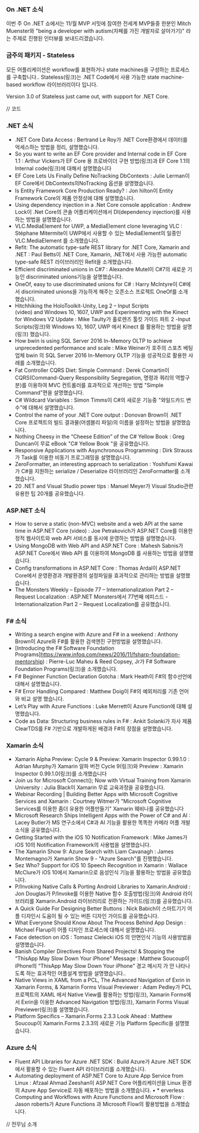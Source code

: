 ### On .NET 소식
이번 주 On .NET 쇼에서는 11/월 MVP 서밋에 참여한 전세계 MVP들중 한분인 Mitch Muenster와  "being a developer with autism(자페를 가진 개발자로 살아가기)" 라는 주제로 진행된 인터뷰를 보내드리겠습니다.


### 금주의 패키지  -  Stateless
모든 어플리케이션은 workflow를 표현하거나 state machines을 구성하는 프로세스를 구축합니다..
Stateless(링크)는 .NET Code에서 사용 가능한 state machine-based workflow 라이브러리이다 입니다.

Version 3.0 of Stateless just came out, with support for .NET Core.

// 코드

### .NET 소식
* .NET Core Data Access : Bertrand Le Roy가 .NET Core환경에서 데이터를 억세스하는 방법을 정리, 설명했습니다.
* So you want to write an EF Core provider and Internal code in EF Core 1.1 :  Arthur Vickers가 EF Core 용 프로바이더 구현 방법(링크)과 EF Core 1.1의 Internal code(링크)에 대해서 설명했습니다
* EF Core Lets Us Finally Define NoTracking DbContexts : Julie Lerman이 EF Core에서 DbContexts의NoTracking 옵션을 설명했습니다. 
* Is Entity Framework Core Production Ready? : Jon hilton이 Entity Framework Core의 제품 안정성에 대해 설명했습니다. 
* Using dependency injection in a .Net Core console application : Andrew Lock이 .Net Core의 콘솔 어플리케이션에서 DI(dependency injection)를 사용하는 방법을 설명했습니다.
* VLC.MediaElement for UWP, a MediaElement clone leveraging VLC : Stéphane Mitermite이 UWP에서 사용할 수 있는 MediaElement의 일종인 VLC.MediaElement 를 소개했습니다.
* Refit: The automatic type-safe REST library for .NET Core, Xamarin and .NET : Paul Betts이 .NET Core, Xamarin, .NET에서 사용 가능한 automatic type-safe REST 라이브러리인 Refit을 소개했습니다.
* Efficient discriminated unions in C#7 : Alexandre Mutel이 C#7의 새로운 기능인 discriminated unions기능을 설명했습니다.
* OneOf, easy to use discriminated unions for C# : Harry McIntyre이 C#에서 discriminated unions을 가능하게 해주는 오픈소스 프로젝트 OneOf를 소개 했습니다.
* Hitchhiking the HoloToolkit-Unity, Leg 2 – Input Scripts (video) and Windows 10, 1607, UWP and Experimenting with the Kinect for Windows V2 Update : Mike Taulty가 홀로렌즈 툴킷 가이드 파트 2 -Input Scripts(링크)와 Windows 10, 1607, UWP 에서 Kinect 를 활용하는 방법을 설명(링크) 했습니다.
* How bwin is using SQL Server 2016 In-Memory OLTP to achieve unprecedented performance and scale : Mike Weiner가 호주의 스포츠 베팅업체 bwin 의 SQL Server 2016 In-Memory OLTP 기능을 성공적으로 활용한 사례를 소개했습니다.
* Fat Controller CQRS Diet: Simple Command : Derek Comartin이 CQRS(Command-Query Responsibility Segregation, 명령과 쿼리의 역할구분)를 이용하여 MVC 컨트롤러를 효과적으로 개선하는 방법 "Simple Command"편을 설명했습니다.
* C# Wildcard Variables : Simon Timms이 C#의 새로운 기능중 "와일드카드 변수"에 대해서 설명했습니다.
* Control the name of your .NET Core output : Donovan Brown이 .NET Core 프로젝트의 빌드 결과물(어셈블리 파일)의 이름을 설정하는 방법을 설명했습니다.
* Nothing Cheesy in the “Cheese Edition” of the C# Yellow Book : Greg Duncan이 무료 eBook "C# Yellow Book "을 공유했습니다.
* Responsive Applications with Asynchronous Programming : Dirk Strauss가 Task<TResult>를 이용한 비동기 프로그래밍을 설명했습니다.
* ZeroFormatter, an interesting approach to serialization : Yoshifumi Kawai가 C#을 지원하는 serialize / Deserialize 라이브러리인 ZeroFormatter를 소개했습니다.
* 20 .NET and Visual Studio power tips : Manuel Meyer가 Visual Studio관련 유용한 팁 20개를 공유했습니다.


### ASP.NET 소식
* How to serve a static (non-MVC) website and a web API at the same time in ASP.NET Core (video) : Joe Petrakovich가 ASP.NET Core를 이용한 정적 웹사이트와  web API 서비스를 동시에 운영하는 방법을 설명했습니다.
* Using MongoDB with Web API and ASP.NET Core : Mahesh Sabnis가  ASP.NET Core에서 Web API 를 이용하여 MongoDB 를 사용하는 방법을 설명했습니다.
* Config transformations in ASP.NET Core : Thomas Ardal이 ASP.NET Core에서 운영환경과 개발환경의 설정파일을 효과적으로 관리하는 방법을 설명했습니다.
* The Monsters Weekly – Episode 77 – Internationalization Part 2 – Request Localization : ASP.NET Monsters에서 77번째 에피스드 - Internationalization Part 2 – Request Localization를 공유했습니다.

### F# 소식
* Writing a search engine with Azure and F# in a weekend : Anthony Brown이 Azure와 F#를 활용한 검색엔진 구현방법을 설명했습니다.
* [Introducing the F# Software Foundation Programs]https://www.infoq.com/news/2016/11/fsharp-foundation-mentorship) : Pierre-Luc Maheu & Reed Copsey, Jr가  F# Software Foundation Programs(링크)을 소개했습니다.
* F# Beginner Function Declaration Gotcha : Mark Heath이 F#의 함수선언에 대해서 설명했습니다.
* F# Error Handling Compared : Matthew Doig이 F#의 예외처리를 기존 언어와 비교 설명 했습니다.
* Let’s Play with Azure Functions : Luke Merrett이 Azure Function에 대해 설명했습니다.
* Code as Data: Structuring business rules in F# : Ankit Solanki가 자사 제품 ClearTDS를 F# 기반으로 개발하게된 배경과 F#의 장점을 설명했습니다.

### Xamarin 소식
* Xamarin Alpha Preview: Cycle 9 & Preview: Xamarin Inspector 0.99.1.0 : Adrian Murphy가 Xamarin 알파 버전 Cycle 9(링크)와 Preview : Xamarin Inspector 0.99.1.0(링크)를 소개했습니다
* Join us for Microsoft Connect(); Now with Virtual Training from Xamarin University : Julia Black이 Xamarin 무료 교육과정을 공유했습니다.
* Webinar Recording | Building Better Apps with Microsoft Cognitive Services and Xamarin : Courtney Witmer가 "Microsoft Cognitive Services를 이용한 좀더 유용한 어플만들기" Xamarin 웨비나를 공유했습니다
* Microsoft Research Ships Intelligent Apps with the Power of C# and AI : Lacey Butler가 MS 연구소에서 C#과 AI 기능을 활용한 똑똑한 카메라 어플 개발 소식을 공유했습니다.
* Getting Started with the iOS 10 Notification Framework : Mike James가 iOS 10의 Notification Framework의 사용법을 설명했습니다.
* The Xamarin Show 9: Azure Search with Liam Cavanagh : James Montemagno가 Xamarin Show 9 - "Azure Search"를 진행했습니다.
* Sez Who? Support for iOS 10 Speech Recognition in Xamarin : Wallace McClure가 iOS 10에서  Xamarin으로 음성인식 기능을 활용하는 방법을 공유했습니다.
* P/Invoking Native Calls & Porting Android Libraries to Xamarin.Android : Jon Douglas가 P/Invoke를 이용한 Native 함수 호출방법(링크)와 Android 라이브러리를 Xamarin.Android 라이브러리로 전환하는 가이드(링크)를 공유했습니다.
* A Quick Guide For Designing Better Buttons : Nick Babich이 스마트기기 어플 디자인시 도움이 될 수 있는 버튼 디자인 가이드를 공유했습니다.
* What Everyone Should Know About The Process Behind App Design : Michael Flarup이 어플 디자인 프로세스에 대해서 설명했습니다.
* Face detection on iOS : Tomasz Cielecki iOS 의 안면인식 기능의 사용방법을 설명했습니다.
* Banish Compiler Directives From Shared Projects! & Stopping the “ThisApp May Slow Down Your iPhone” Message : Matthew Soucoup이 iPhone의 “ThisApp May Slow Down Your iPhone” 경고 메시지 가 안 나타나도록 하는 효과적인 어플설계 방법을 설명했습니다..
* Native Views in XAML from a PCL, The Advanced Navigation of Exrin in Xamarin Forms, & Xamarin Forms Visual Previewer : Adam Pedley가 PCL 프로젝트의 XAML 에서 Native View를 활용하는 방법(링크), Xamarin Forms에서 Exrin을 이용한 Advanced Navigation 방법(링크), Xamarin Forms Visual Previewer(링크)를 설명했습니다.
* Platform Specifics – Xamarin.Forms 2.3.3 Look Ahead : Matthew Soucoup이  Xamarin.Forms 2.3.3의 새로운 기능 Platform Specific을 설명했습니다.

### Azure 소식
* Fluent API Libraries for Azure .NET SDK : Build Azure가 Azure .NET SDK에서 활용할 수 있는 Fluent API 라이브러리를 소개했습니다.
* Automating deployment of ASP.NET Core to Azure App Service from Linux : Afzaal Ahmad Zeeshan이 ASP.NET Core 어플리케이션을 Linux 환경의 Azure App Service로 자동 배포하는 방법을 소개했습니다.
• * erverless Computing and Workflows with Azure Functions and Microsoft Flow : Jason roberts가 Azure Functions 과  Microsoft Flow의 활용방법을 소개했습니다. 



// 전무님 소개
